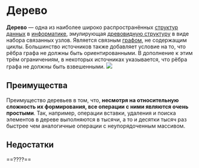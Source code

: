 # Дерево
**Дерево** — одна из наиболее широко распространённых [структур данных](https://ru.m.wikipedia.org/wiki/%D0%A1%D1%82%D1%80%D1%83%D0%BA%D1%82%D1%83%D1%80%D0%B0_%D0%B4%D0%B0%D0%BD%D0%BD%D1%8B%D1%85 "Структура данных") в [информатике](https://ru.m.wikipedia.org/wiki/%D0%98%D0%BD%D1%84%D0%BE%D1%80%D0%BC%D0%B0%D1%82%D0%B8%D0%BA%D0%B0 "Информатика"), эмулирующая [древовидную структуру](https://ru.m.wikipedia.org/wiki/%D0%94%D1%80%D0%B5%D0%B2%D0%BE%D0%B2%D0%B8%D0%B4%D0%BD%D0%B0%D1%8F_%D1%81%D1%82%D1%80%D1%83%D0%BA%D1%82%D1%83%D1%80%D0%B0 "Древовидная структура") в виде набора связанных узлов. Является связным [графом](https://ru.m.wikipedia.org/wiki/%D0%93%D1%80%D0%B0%D1%84_(%D0%BC%D0%B0%D1%82%D0%B5%D0%BC%D0%B0%D1%82%D0%B8%D0%BA%D0%B0) "Граф (математика)"), не содержащим циклы. Большинство источников также добавляет условие на то, что рёбра графа не должны быть ориентированными. В дополнение к этим трём ограничениям, в некоторых источниках указывается, что рёбра графа не должны быть взвешенными.
![](https://upload.wikimedia.org/wikipedia/commons/thumb/d/da/Binary_search_tree.svg/384px-Binary_search_tree.svg.png)

## Преимущества 
Преимущество деревьев в том, что, **несмотря на относительную сложность их формирования, все операции с ними являются очень простыми**. Так, например, операции вставки, удаления и поиска элементов в дереве выполняются в тысячи, а то и десятки тысяч раз быстрее чем аналогичные операции с неупорядоченным массивом.

## Недостатки
==????==